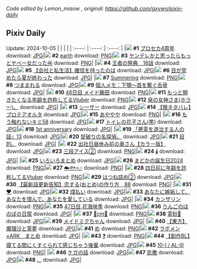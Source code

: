 *Code edited by Lemon_miaow , original: https://github.com/gxywy/pixiv-daily*
## Pixiv Daily 
Update: 2024-10-05
|      |      |      |
| :----: | :----: | :----: |
|![](https://pximg.lemonmiaow.xyz/c/240x480/img-master/img/2024/10/03/00/01/48/122979717_p0_master1200.jpg) **#1** [プロセカ4周年](https://www.pixiv.net/artworks/122979717) download: [JPG](https://pximg.lemonmiaow.xyz/img-original/img/2024/10/03/00/01/48/122979717_p0.jpg)|![](https://pximg.lemonmiaow.xyz/c/240x480/img-master/img/2024/10/03/00/00/38/122979547_p0_master1200.jpg) **#2** [earth](https://www.pixiv.net/artworks/122979547) download: [PNG](https://pximg.lemonmiaow.xyz/img-original/img/2024/10/03/00/00/38/122979547_p0.png)|![](https://pximg.lemonmiaow.xyz/c/240x480/img-master/img/2024/10/04/00/01/49/123007797_p0_master1200.jpg) **#3** [ヤンデレかと思ったらもっとヤベー女だった㊽](https://www.pixiv.net/artworks/123007797) download: [PNG](https://pximg.lemonmiaow.xyz/img-original/img/2024/10/04/00/01/49/123007797_p0.png)|
|![](https://pximg.lemonmiaow.xyz/c/240x480/img-master/img/2024/10/03/21/25/39/123002249_p0_master1200.jpg) **#4** [王者の祭典　16話](https://www.pixiv.net/artworks/123002249) download: [JPG](https://pximg.lemonmiaow.xyz/img-original/img/2024/10/03/21/25/39/123002249_p0.jpg)|![](https://pximg.lemonmiaow.xyz/c/240x480/img-master/img/2024/10/04/12/00/11/123018697_p0_master1200.jpg) **#5** [【会社と私生活】確信を持ったのは](https://www.pixiv.net/artworks/123018697) download: [JPG](https://pximg.lemonmiaow.xyz/img-original/img/2024/10/04/12/00/11/123018697_p0.jpg)|![](https://pximg.lemonmiaow.xyz/c/240x480/img-master/img/2024/10/04/07/30/01/123015132_p0_master1200.jpg) **#6** [目が覚めたら夏が終わった](https://www.pixiv.net/artworks/123015132) download: [JPG](https://pximg.lemonmiaow.xyz/img-original/img/2024/10/04/07/30/01/123015132_p0.jpg)|
|![](https://pximg.lemonmiaow.xyz/c/240x480/img-master/img/2024/10/04/00/00/30/123007590_p0_master1200.jpg) **#7** [Summering](https://www.pixiv.net/artworks/123007590) download: [PNG](https://pximg.lemonmiaow.xyz/img-original/img/2024/10/04/00/00/30/123007590_p0.png)|![](https://pximg.lemonmiaow.xyz/c/240x480/img-master/img/2024/10/03/00/08/20/122980031_p0_master1200.jpg) **#8** [つままれる](https://www.pixiv.net/artworks/122980031) download: [JPG](https://pximg.lemonmiaow.xyz/img-original/img/2024/10/03/00/08/20/122980031_p0.jpg)|![](https://pximg.lemonmiaow.xyz/c/240x480/img-master/img/2024/10/03/06/00/08/122985712_p0_master1200.jpg) **#9** [個人メモ：下顎～首を繋ぐ舌骨](https://www.pixiv.net/artworks/122985712) download: [JPG](https://pximg.lemonmiaow.xyz/img-original/img/2024/10/03/06/00/08/122985712_p0.jpg)|
|![](https://pximg.lemonmiaow.xyz/c/240x480/img-master/img/2024/10/03/10/23/57/122989015_p0_master1200.jpg) **#10** [46日目 メイド藤田](https://www.pixiv.net/artworks/122989015) download: [PNG](https://pximg.lemonmiaow.xyz/img-original/img/2024/10/03/10/23/57/122989015_p0.png)|![](https://pximg.lemonmiaow.xyz/c/240x480/img-master/img/2024/10/03/21/08/24/123001708_p0_master1200.jpg) **#11** [もっと開きたくなる年齢を詐称してるVtuber](https://www.pixiv.net/artworks/123001708) download: [PNG](https://pximg.lemonmiaow.xyz/img-original/img/2024/10/03/21/08/24/123001708_p0.png)|![](https://pximg.lemonmiaow.xyz/c/240x480/img-master/img/2024/10/03/14/14/00/122992342_p0_master1200.jpg) **#12** [泉の女神さま(ホラー)。](https://www.pixiv.net/artworks/122992342) download: [JPG](https://pximg.lemonmiaow.xyz/img-original/img/2024/10/03/14/14/00/122992342_p0.jpg)|
|![](https://pximg.lemonmiaow.xyz/c/240x480/img-master/img/2024/10/03/00/00/27/122979495_p0_master1200.jpg) **#13** [シーザー](https://www.pixiv.net/artworks/122979495) download: [JPG](https://pximg.lemonmiaow.xyz/img-original/img/2024/10/03/00/00/27/122979495_p0.jpg)|![](https://pximg.lemonmiaow.xyz/c/240x480/img-master/img/2024/10/03/15/54/12/122993893_p0_master1200.jpg) **#14** [【微ネタバレ】プロテアオルタ](https://www.pixiv.net/artworks/122993893) download: [JPG](https://pximg.lemonmiaow.xyz/img-original/img/2024/10/03/15/54/12/122993893_p0.jpg)|![](https://pximg.lemonmiaow.xyz/c/240x480/img-master/img/2024/10/03/04/30/01/122984759_p0_master1200.jpg) **#15** [あややや](https://www.pixiv.net/artworks/122984759) download: [PNG](https://pximg.lemonmiaow.xyz/img-original/img/2024/10/03/04/30/01/122984759_p0.png)|
|![](https://pximg.lemonmiaow.xyz/c/240x480/img-master/img/2024/10/03/17/35/25/122995783_p0_master1200.jpg) **#16** [もう触れないキミ58](https://www.pixiv.net/artworks/122995783) download: [JPG](https://pximg.lemonmiaow.xyz/img-original/img/2024/10/03/17/35/25/122995783_p0.jpg)|![](https://pximg.lemonmiaow.xyz/c/240x480/img-master/img/2024/10/03/00/00/27/122979496_p0_master1200.jpg) **#17** [トイレの花子さん(黒)](https://www.pixiv.net/artworks/122979496) download: [JPG](https://pximg.lemonmiaow.xyz/img-original/img/2024/10/03/00/00/27/122979496_p0.jpg)|![](https://pximg.lemonmiaow.xyz/c/240x480/img-master/img/2024/10/03/02/14/11/122983147_p0_master1200.jpg) **#18** [1st anniversary](https://www.pixiv.net/artworks/122983147) download: [JPG](https://pximg.lemonmiaow.xyz/img-original/img/2024/10/03/02/14/11/122983147_p0.jpg)|
|![](https://pximg.lemonmiaow.xyz/c/240x480/img-master/img/2024/10/04/00/00/45/123007650_p0_master1200.jpg) **#19** [「悪霊を退治する人の話」13](https://www.pixiv.net/artworks/123007650) download: [JPG](https://pximg.lemonmiaow.xyz/img-original/img/2024/10/04/00/00/45/123007650_p0.jpg)|![](https://pximg.lemonmiaow.xyz/c/240x480/img-master/img/2024/10/04/17/47/42/123024407_p0_master1200.jpg) **#20** [掟破りの名探偵。](https://www.pixiv.net/artworks/123024407) download: [JPG](https://pximg.lemonmiaow.xyz/img-original/img/2024/10/04/17/47/42/123024407_p0.jpg)|![](https://pximg.lemonmiaow.xyz/c/240x480/img-master/img/2024/10/04/17/33/20/123023787_p0_master1200.jpg) **#21** [目的。](https://www.pixiv.net/artworks/123023787) download: [JPG](https://pximg.lemonmiaow.xyz/img-original/img/2024/10/04/17/33/20/123023787_p0.jpg)|
|![](https://pximg.lemonmiaow.xyz/c/240x480/img-master/img/2024/10/03/00/03/24/122979829_p0_master1200.jpg) **#22** [出社日昼休み前の奥さん【カラー版】](https://www.pixiv.net/artworks/122979829) download: [JPG](https://pximg.lemonmiaow.xyz/img-original/img/2024/10/03/00/03/24/122979829_p0.jpg)|![](https://pximg.lemonmiaow.xyz/c/240x480/img-master/img/2024/10/04/20/30/02/123029030_p0_master1200.jpg) **#23** [三段アイス②](https://www.pixiv.net/artworks/123029030) download: [PNG](https://pximg.lemonmiaow.xyz/img-original/img/2024/10/04/20/30/02/123029030_p0.png)|![](https://pximg.lemonmiaow.xyz/c/240x480/img-master/img/2024/10/03/00/09/29/122980074_p0_master1200.jpg) **#24** [🕯️](https://www.pixiv.net/artworks/122980074) download: [JPG](https://pximg.lemonmiaow.xyz/img-original/img/2024/10/03/00/09/29/122980074_p0.jpg)|
|![](https://pximg.lemonmiaow.xyz/c/240x480/img-master/img/2024/10/03/22/58/20/123005330_p0_master1200.jpg) **#25** [いろいろまとめ](https://www.pixiv.net/artworks/123005330) download: [JPG](https://pximg.lemonmiaow.xyz/img-original/img/2024/10/03/22/58/20/123005330_p0.jpg)|![](https://pximg.lemonmiaow.xyz/c/240x480/img-master/img/2024/10/03/00/24/36/122980547_p0_master1200.jpg) **#26** [まどかの誕生日2024](https://www.pixiv.net/artworks/122980547) download: [PNG](https://pximg.lemonmiaow.xyz/img-original/img/2024/10/03/00/24/36/122980547_p0.png)|![](https://pximg.lemonmiaow.xyz/c/240x480/img-master/img/2024/10/03/03/39/02/122984231_p0_master1200.jpg) **#27** [☁️🐟⭐🎶](https://www.pixiv.net/artworks/122984231) download: [PNG](https://pximg.lemonmiaow.xyz/img-original/img/2024/10/03/03/39/02/122984231_p0.png)|
|![](https://pximg.lemonmiaow.xyz/c/240x480/img-master/img/2024/10/04/21/11/00/123030310_p0_master1200.jpg) **#28** [四日前に年齢を詐称してるVtuber](https://www.pixiv.net/artworks/123030310) download: [PNG](https://pximg.lemonmiaow.xyz/img-original/img/2024/10/04/21/11/00/123030310_p0.png)|![](https://pximg.lemonmiaow.xyz/c/240x480/img-master/img/2024/10/04/00/02/11/123007825_p0_master1200.jpg) **#29** [はつね詰め②](https://www.pixiv.net/artworks/123007825) download: [JPG](https://pximg.lemonmiaow.xyz/img-original/img/2024/10/04/00/02/11/123007825_p0.jpg)|![](https://pximg.lemonmiaow.xyz/c/240x480/img-master/img/2024/10/04/12/21/04/123019076_p0_master1200.jpg) **#30** [【最新話更新告知】恋する(おとめ)の作り方　88](https://www.pixiv.net/artworks/123019076) download: [PNG](https://pximg.lemonmiaow.xyz/img-original/img/2024/10/04/12/21/04/123019076_p0.png)|
|![](https://pximg.lemonmiaow.xyz/c/240x480/img-master/img/2024/10/03/00/00/16/122979450_p0_master1200.jpg) **#31** [❤](https://www.pixiv.net/artworks/122979450) download: [JPG](https://pximg.lemonmiaow.xyz/img-original/img/2024/10/03/00/00/16/122979450_p0.jpg)|![](https://pximg.lemonmiaow.xyz/c/240x480/img-master/img/2024/10/04/07/03/51/123014791_p0_master1200.jpg) **#32** [煤払い](https://www.pixiv.net/artworks/123014791) download: [JPG](https://pximg.lemonmiaow.xyz/img-original/img/2024/10/04/07/03/51/123014791_p0.jpg)|![](https://pximg.lemonmiaow.xyz/c/240x480/img-master/img/2024/10/03/14/25/08/122992487_p0_master1200.jpg) **#33** [あなたに嫉妬して、あなたを恨んで、あなたを愛している](https://www.pixiv.net/artworks/122992487) download: [JPG](https://pximg.lemonmiaow.xyz/img-original/img/2024/10/03/14/25/08/122992487_p0.jpg)|
|![](https://pximg.lemonmiaow.xyz/c/240x480/img-master/img/2024/10/03/19/35/20/122998861_p0_master1200.jpg) **#34** [カンザリン](https://www.pixiv.net/artworks/122998861) download: [PNG](https://pximg.lemonmiaow.xyz/img-original/img/2024/10/03/19/35/20/122998861_p0.png)|![](https://pximg.lemonmiaow.xyz/c/240x480/img-master/img/2024/10/04/14/55/50/123021281_p0_master1200.jpg) **#35** [47日目 花海咲季](https://www.pixiv.net/artworks/123021281) download: [PNG](https://pximg.lemonmiaow.xyz/img-original/img/2024/10/04/14/55/50/123021281_p0.png)|![](https://pximg.lemonmiaow.xyz/c/240x480/img-master/img/2024/10/03/16/36/20/122994659_p0_master1200.jpg) **#36** [りんごのほのぼの日常](https://www.pixiv.net/artworks/122994659) download: [JPG](https://pximg.lemonmiaow.xyz/img-original/img/2024/10/03/16/36/20/122994659_p0.jpg)|
|![](https://pximg.lemonmiaow.xyz/c/240x480/img-master/img/2024/10/03/20/38/23/123000703_p0_master1200.jpg) **#37** [💜cm💜](https://www.pixiv.net/artworks/123000703) download: [PNG](https://pximg.lemonmiaow.xyz/img-original/img/2024/10/03/20/38/23/123000703_p0.png)|![](https://pximg.lemonmiaow.xyz/c/240x480/img-master/img/2024/10/03/01/13/42/122981911_p0_master1200.jpg) **#38** [霊砂🎨](https://www.pixiv.net/artworks/122981911) download: [JPG](https://pximg.lemonmiaow.xyz/img-original/img/2024/10/03/01/13/42/122981911_p0.jpg)|![](https://pximg.lemonmiaow.xyz/c/240x480/img-master/img/2024/10/03/00/24/13/122980538_p0_master1200.jpg) **#39** [メイドミクちゃん](https://www.pixiv.net/artworks/122980538) download: [JPG](https://pximg.lemonmiaow.xyz/img-original/img/2024/10/03/00/24/13/122980538_p0.jpg)|
|![](https://pximg.lemonmiaow.xyz/c/240x480/img-master/img/2024/10/04/18/37/15/123025789_p0_master1200.jpg) **#40** [【東方】魔理沙と霊夢](https://www.pixiv.net/artworks/123025789) download: [JPG](https://pximg.lemonmiaow.xyz/img-original/img/2024/10/04/18/37/15/123025789_p0.jpg)|![](https://pximg.lemonmiaow.xyz/c/240x480/img-master/img/2024/10/04/04/30/01/123013026_p0_master1200.jpg) **#41** [め](https://www.pixiv.net/artworks/123013026) download: [PNG](https://pximg.lemonmiaow.xyz/img-original/img/2024/10/04/04/30/01/123013026_p0.png)|![](https://pximg.lemonmiaow.xyz/c/240x480/img-master/img/2024/10/04/18/38/32/123025818_p0_master1200.jpg) **#42** [ラボメン×ARK　まとめ](https://www.pixiv.net/artworks/123025818) download: [JPG](https://pximg.lemonmiaow.xyz/img-original/img/2024/10/04/18/38/32/123025818_p0.jpg)|
|![](https://pximg.lemonmiaow.xyz/c/240x480/img-master/img/2024/10/04/07/52/27/123015410_p0_master1200.jpg) **#43** [❓](https://www.pixiv.net/artworks/123015410) download: [PNG](https://pximg.lemonmiaow.xyz/img-original/img/2024/10/04/07/52/27/123015410_p0.png)|![](https://pximg.lemonmiaow.xyz/c/240x480/img-master/img/2024/10/04/18/05/03/123008422_p0_master1200.jpg) **#44** [【創作BL】寝てる間にくすぐられて感じちゃう後輩](https://www.pixiv.net/artworks/123008422) download: [JPG](https://pximg.lemonmiaow.xyz/img-original/img/2024/10/04/18/05/03/123008422_p0.jpg)|![](https://pximg.lemonmiaow.xyz/c/240x480/img-master/img/2024/10/03/01/17/07/122981547_p0_master1200.jpg) **#45** [10-Ⅰ / AL-Ⅲ](https://www.pixiv.net/artworks/122981547) download: [PNG](https://pximg.lemonmiaow.xyz/img-original/img/2024/10/03/01/17/07/122981547_p0.png)|
|![](https://pximg.lemonmiaow.xyz/c/240x480/img-master/img/2024/10/03/22/23/07/123004253_p0_master1200.jpg) **#46** [ケガの話](https://www.pixiv.net/artworks/123004253) download: [JPG](https://pximg.lemonmiaow.xyz/img-original/img/2024/10/03/22/23/07/123004253_p0.jpg)|![](https://pximg.lemonmiaow.xyz/c/240x480/img-master/img/2024/10/04/13/33/53/123020097_p0_master1200.jpg) **#47** [凯撒](https://www.pixiv.net/artworks/123020097) download: [JPG](https://pximg.lemonmiaow.xyz/img-original/img/2024/10/04/13/33/53/123020097_p0.jpg)|![](https://pximg.lemonmiaow.xyz/c/240x480/img-master/img/2024/10/04/15/48/32/123022083_p0_master1200.jpg) **#48** [...](https://www.pixiv.net/artworks/123022083) download: [JPG](https://pximg.lemonmiaow.xyz/img-original/img/2024/10/04/15/48/32/123022083_p0.jpg)|
